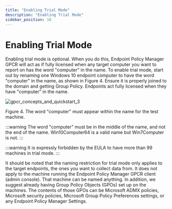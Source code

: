 ```yaml
---
title: "Enabling Trial Mode"
description: "Enabling Trial Mode"
sidebar_position: 10
---
```


# Enabling Trial Mode

Enabling trial mode is optional. When you do this, Endpoint Policy Manager GPCR will act as if fully
licensed when any target computer you want to report on has the word "computer" in the name. To
enable trial mode, start out by renaming one Windows 10 endpoint computer to have the word
"computer" in the name, as shown in Figure 4. Ensure it is properly joined to the domain and getting
Group Policy. Endpoints act fully licensed when they have "computer" in the name.

![gpcr_concepts_and_quickstart_3](/images/endpointpolicymanager/grouppolicycompliancereporter/prepare/gpcr_concepts_and_quickstart_3.webp)

Figure 4. The word "computer" must appear within the name for the test machine.

:::warning
The word "computer" must be in the middle of the name, and not the end of the name.
Win10Computer64 is a valid name but Win7Computer is not.
:::


:::warning
It is expressly forbidden by the EULA to have more than 99 machines in trial mode.
:::


It should be noted that the naming restriction for trial mode only applies to the target endpoints,
the ones you want to collect data from. It does not apply to the machine running the Endpoint Policy
Manager GPCR client (admin console). That machine can be named anything. In addition, we suggest
already having Group Policy Objects (GPOs) set up on the machines. The contents of those GPOs can be
Microsoft ADMX policies, Microsoft security policies, Microsoft Group Policy Preferences settings,
or any Endpoint Policy Manager Settings.
